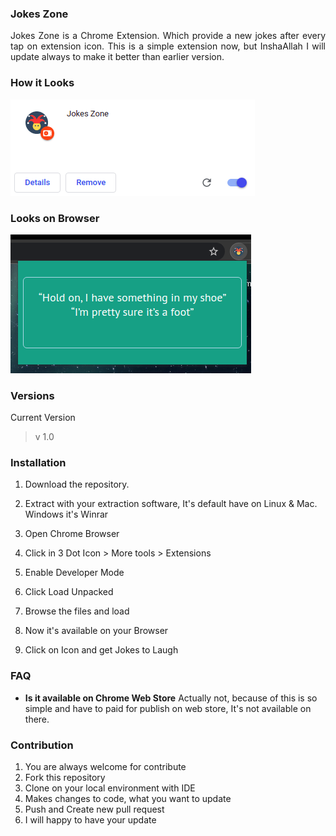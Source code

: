 ### Jokes Zone
<p align="justify">
Jokes Zone is a Chrome Extension. Which provide a new jokes after every tap on extension icon. This is a simple extension now, but InshaAllah I will update always to make it better than earlier version.
</p>

### How it Looks
<p align="left">
<img src=./images/extension.png/>
</p>

### Looks on Browser
<p align="left">
<img src=./images/browser.png/>
</p>

### Versions

Current Version
> v 1.0

### Installation
1. Download the repository.
2. Extract with your extraction software, It's default have on Linux & Mac. Windows it's  Winrar
3. Open Chrome Browser
4. Click in 3 Dot Icon > More tools > Extensions 
5. Enable Developer Mode 
6. Click Load Unpacked
7. Browse the files and load 

8. Now it's available on your Browser
9. Click on Icon and get Jokes to Laugh

### FAQ
- **Is it available on Chrome Web Store**
Actually not, because of this is so simple and have to paid for publish on web store, It's not available on there.


### Contribution 
1. You are always welcome for contribute
2. Fork this repository
3. Clone on your local environment with IDE
4. Makes changes to code, what you want to update
5. Push and Create new pull request
6. I will happy to have your update
 



